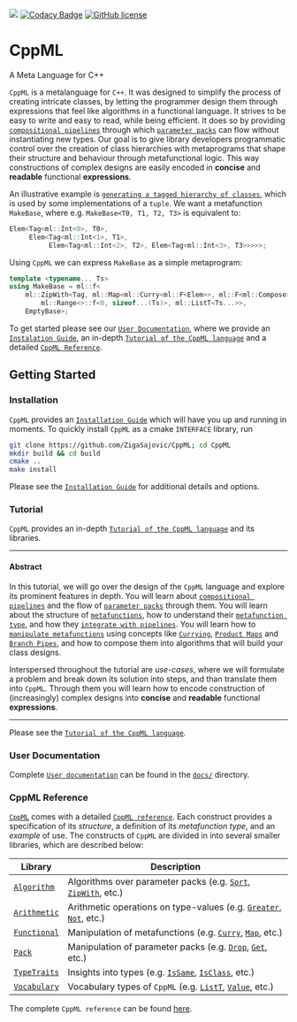 [![](https://github.com/ZigaSajovic/CppML/workflows/Tests/badge.svg)](https://github.com/ZigaSajovic/CppML/actions?query=workflow%3ATests) [![Codacy Badge](https://api.codacy.com/project/badge/Grade/88ce1b00433b431ca01578c4c9744491)](https://www.codacy.com/manual/ZigaSajovic/CppML?utm_source=github.com&amp;utm_medium=referral&amp;utm_content=ZigaSajovic/CppML&amp;utm_campaign=Badge_Grade) 
[![GitHub license](https://img.shields.io/badge/license-MIT-blue.svg)](https://raw.githubusercontent.com/bernedom/SI/master/LICENSE)

# CppML

A Meta Language for C++

`CppML` is a metalanguage for `C++`. It was designed to simplify the process of creating intricate classes, by letting the programmer design them through expressions that feel like algorithms in a functional language. It strives to be easy to write and easy to read, while being efficient. It does so by providing [`compositional pipelines`](./docs/tutorial/index.md#pipe) through which [`parameter packs`](./docs/tutorial/index.md#parameter-pack) can flow without instantiating new types. Our goal is to give library developers programmatic control over the creation of class hierarchies with metaprograms that shape their structure and behaviour through metafunctional logic. This way constructions of complex designs are easily encoded in **concise** and **readable** functional **expressions**.

An illustrative example is [`generating a tagged hierarchy of classes`](./docs/tutorial/index.md#use-case-a-generator-of-tagged-class-hierarchies), which is used by some implementations of a `tuple`. We want a metafunction `MakeBase`, where e.g. `MakeBase<T0, T1, T2, T3>` is equivalent to:

```c++
Elem<Tag<ml::Int<0>, T0>,
     Elem<Tag<ml::Int<1>, T1>,
          Elem<Tag<ml::Int<2>, T2>, Elem<Tag<ml::Int<3>, T3>>>>>;
```

Using `CppML` we can express `MakeBase` as a simple metaprogram:

```c++
template <typename... Ts>
using MakeBase = ml::f<
    ml::ZipWith<Tag, ml::Map<ml::Curry<ml::F<Elem>>, ml::F<ml::Compose>>>::f<
        ml::Range<>::f<0, sizeof...(Ts)>, ml::ListT<Ts...>>,
    EmptyBase>;
```

To get started please see our [`User Documentation`](./docs/index.md), where we provide an [`Instalation Guide`](./docs/installation/index.md), an in-depth [`Tutorial of the CppML language`](./docs/tutorial/index.md) and a detailed [`CppML Reference`](./docs/reference/index.md).

## Getting Started

### Installation

`CppML` provides an [`Installation Guide`](./docs/installation/index.md) which will have you up and running in moments. To quickly install `CppML` as a cmake `INTERFACE` library, run

```bash
git clone https://github.com/ZigaSajovic/CppML; cd CppML
mkdir build && cd build
cmake ..
make install
```

Please see the [`Installation Guide`](./docs/installation/index.md) for additional details and options.

### Tutorial

`CppML` provides an in-depth [`Tutorial of the CppML language`](./docs/tutorial/index.md) and its libraries.

---
#### Abstract

In this tutorial, we will go over the design of the `CppML` language and explore its prominent features in depth. You will learn about [`compositional pipelines`](./docs/tutorial/index.md#pipe) and the flow of [`parameter packs`](./docs/tutorial/index.md#parameter-pack) through them. You will learn about the structure of [`metafunctions`](./docs/tutorial/index.md#metafunction), how to understand their [`metafunction type`](./docs/tutorial/index.md#metafunction-type), and how they [`integrate with pipelines`](./docs/tutorial/index.md#using-pipes).
You will learn how to [`manipulate metafunctions`](./docs/tutorial/index.md#manipulating-metafunctions) using concepts like [`Currying`](./docs/tutorial/index.md#currying), [`Product Maps`](./docs/tutorial/index.md#product-map) and [`Branch Pipes`](./docs/tutorial/index.m#functional-branching), and how to compose them into algorithms that will build your class designs.

Interspersed throughout the tutorial are *use-cases*, where we will formulate a problem and break down its solution into steps, and than translate them into `CppML`. Through them you will learn how to encode construction of (increasingly) complex designs into  **concise** and **readable** functional **expressions**.

---

Please see the [`Tutorial of the CppML language`](./docs/tutorial/index.md).

### User Documentation

Complete [`User documentation`](./docs/index.md) can be found in the [`docs/`](./docs) directory.

### CppML Reference

[`CppML`](https://github.com/ZigaSajovic/CppML) comes with a detailed [`CppML reference`](./docs/reference/index.md). Each construct provides a specification of its *structure*, a definition of its *metafunction type*, and an *example* of use. The constructs of `CppML` are divided in into several smaller libraries, which are described below:

| Library                                              | Description                                                                                                                                        |
|------------------------------------------------------|----------------------------------------------------------------------------------------------------------------------------------------------------|
| [`Algorithm`](./docs/reference/index.md#algorithm)   | Algorithms over parameter packs (e.g. [`Sort`](./docs/reference/Algorithm/Sort.md), [`ZipWith`](./docs/reference/Algorithm/ZipWith.md), etc.)      |
| [`Arithmetic`](./docs/reference/index.md#arithmetic) | Arithmetic operations on type-values (e.g. [`Greater`](./docs/reference/Arithmetic/Greater.md), [`Not`](./docs/reference/Arithmetic/Not.md), etc.) |
| [`Functional`](./docs/reference/index.md#functional) | Manipulation of metafunctions (e.g. [`Curry`](./docs/reference/Functional/Curry.md), [`Map`](./docs/reference/Functional/Map.md), etc.)            |
| [`Pack`](./docs/reference/index.md#pack)             | Manipulation of parameter packs (e.g. [`Drop`](./docs/reference/Pack/Drop.md), [`Get`](./docs/reference/Pack/Get.md), etc.)                        |
| [`TypeTraits`](./docs/reference/index.md#typetraits) | Insights into types (e.g. [`IsSame`](./docs/reference/TypeTraits/IsSame.md), [`IsClass`](./docs/reference/TypeTraits/IsClass.md), etc.)            |
| [`Vocabulary`](./docs/reference/index.md#vocabulary) | Vocabulary types of `CppML`   (e.g. [`ListT`](./docs/reference/Vocabulary/ListT.md), [`Value`](./docs/reference/Vocabulary/Value.md), etc.)        |

The complete `CppML reference` can be found [here](./docs/reference/index.md).
